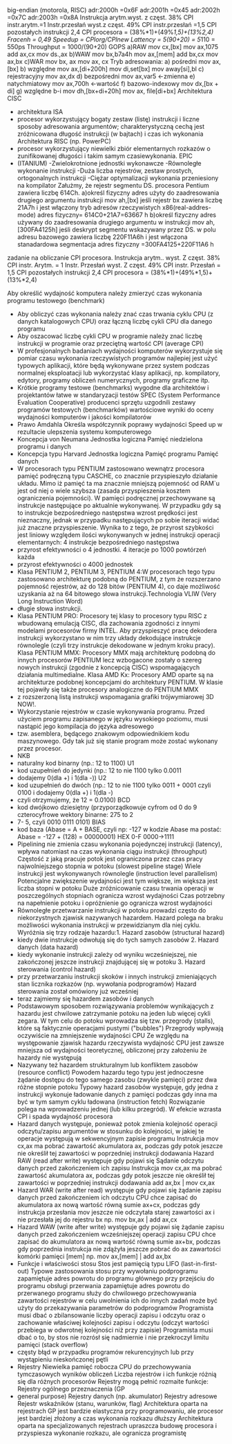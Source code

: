 big-endian (motorola, RISC)   adr:2000h =0x6F        adr:2001h =0x45  adr:2002h =0x7C       adr:2003h =0x8A Instrukcja arytm.wyst. z częst. 38% CPI instr.arytm.=1 Instr.przesłań wyst.z częst. 49%  CPI instr.przesłań =1,5 CPI pozostałych instrukcji 2,4 CPI procesora = (38%*1)+(49%*1,5)+(13%*2,4) Fracenh = 0,49                       Speedup = CPIorg/CPInew Lattency =  5*(90+20) = 5*110 = 550ps Throughput = 1000/(90+20) GOPS a)RAW  mov cx,[bx]   mov ax,1075                  add ax,cx       mov ds.,ax b)WAW mov bx,b7a4h   mov ax,[mem]                add bx,cx           mov ax,bx c)WAR  mov bx, ax                      mov ax, cx Tryb adresowania: a) pośredni  mov ax,[bx]  b) względne mov ax,[di+200h]   mov di,set[bx]        mov away[si],bl c) rejestracyjny mov ax,dx   d) bezpośredni mov ax,var5 <-zmienna e) natychmiatowy mov ax,700h <-wartość f) bazowo-indexowy mov dx,[bx + di] g) względne b-i mov dh,[bx+di+20h]    mov ax, file[di+bx] Architektura CISC
- architektura ISA
- procesor wykorzystujący bogaty zestaw (listę) instrukcji i liczne sposoby adresowania argumentów; charakterystyczną cechą jest zróżnicowana długość instrukcji (w bajtach) i czas ich wykonania Architektura RISC (np. PowerPC)
- procesor wykorzystujący niewielki zbiór elementarnych rozkazów o zunifikowanej długości i takim samym czasiewykonania. EPIC 
- (ITANIUM) 
-Zwielokrotnione jednostki wykonawcze
-Równoległe wykonanie instrukcji
-Duża liczba rejestrów, zestaw prostych, ortogonalnych instrukcji 
-Ciężar optymalizacji wykonania przeniesiony na kompilator Załużmy, że rejestr segmentu DS. procesora Pentium zawiera liczbę 614Ch. a)określ fizyczny adres użyty do zaadresowania drugiego argumentu instrukcji          mov ah,[bx] jeśli rejestr bx zawiera liczbę 21A7h i jest włączony tryb adresów rzeczywistych x86(real-addres-mode) adres fizyczny= 614C0+21A7=63667 h b)określ fizyczny adres używany do zaadresowania drugiego argumentu w instrukcji      mov ah,[300FA4125h] jeśli deskrypt segmentu wskazywany przez DS. w polu adresu bazowego zawiera liczbę 220F11A6h i jest włączona stanadardowa segmentacja adres fizyczny =300FA4125+220F11A6 h 

zadanie na obliczanie CPI procesora. Instrukcja arytm.. wyst. Z częst. 38% CPI instr. Arytm. = 1 Instr. Przesłań wyst. Z częst. 49% CPI instr. Przesłań = 1,5 CPI pozostałych instrukcji 2,4 CPI procesora = (38%*1)+(49%*1,5)+(13%*2,4) 

Aby określić wydajność komputera należy zmierzyć czas wykonania programu testowego (benchmark)
- Aby obliczyć czas wykonania należy znać czas trwania cyklu CPU (z danych katalogowych CPU) oraz łączną liczbę cykli CPU dla danego programu
- Aby oszacować liczbę cykli CPU w programie należy znać liczbę instrukcji w programie oraz przeciętną wartość CPI (average CPI)
- W profesjonalnych badaniach wydajności komputerów wykorzystuje się pomiar czasu wykonania rzeczywistych programów najlepiej jest użyć typowych aplikacji, które będą wykonywane przez system podczas normalnej eksploatacji lub wykorzystać klasy aplikacji, np. kompilatory, edytory, programy obliczeń numerycznych, programy graficzne itp.
- Krótkie programy testowe (benchmarks) wygodne dla architektów i projektantów łatwe w standaryzacji testów SPEC (System Performance Evaluation Cooperative) producenci sprzętu uzgodnili zestawy programów testowych (benchmarków) wartościowe wyniki do oceny wydajności komputerów i jakości kompilatorów
- Prawo Amdahla Określa współczynnik poprawy wydajności Speed up w rezultacie ulepszenia systemu komputerowego
- Koncepcja von Neumana  Jednostka logiczna Pamięć niedzielona programu i danych
- Koncepcja typu Harvard Jednostka logiczna Pamięć programu Pamięć danych
- W procesorach typu PENTIUM zastosowano wewnątrz procesora pamięć podręczną typu CASCHE, co znacznie przyspieszyło działanie układu. Mimo iż pamięć ta ma znacznie mniejszą pojemność od RAM`u jest od niej o wiele szybsza (zasada przyspieszenia kosztem ograniczenia pojemności). W pamięci podręcznej przechowywane są instrukcje następujące po aktualnie wykonywanej. W przypadku gdy są to instrukcje bezpośredniego następstwa wzrost prędkości jest nieznaczny, jednak w przypadku następujących po sobie iteracji widać już znaczne przyspieszenie. Wynika to z tego, że przyrost szybkości jest liniowy względem ilości wykonywanych w jednej instrukcji operacji elementarnych: 4 instrukcje bezpośredniego następstwa 
- przyrost efektywności o 4 jednostki. 4 iteracje po 1000 powtórzeń każda 
- przyrost efektywności o 4000 jednostek
- Klasa PENTIUM 2, PENTIUM 3, PENTIUM 4:W procesorach tego typu zastosowano architekturę podobną do PENTIUM, z tym że rozszerzano pojemność rejestrów, aż do 128 bitów (PENTIUM 4), co daje możliwość uzyskania aż na 64 bitowego słowa instrukcji.Technologia VLIW (Very Long Instruction Word) 
- długie słowa instrukcji.
- Klasa PENTIUM PRO: Procesory tej klasy to procesory typu RISC z wbudowaną emulacją CISC, dla zachowania zgodności z innymi modelami procesorów firmy INTEL. Aby przyspieszyć pracę dekodera instrukcji wykorzystano w nim trzy układy dekodujące instrukcje równolegle (czyli trzy instrukcje dekodowane w jednym kroku pracy). Klasa PENTIUM MMX: Procesory MMX mają architekturę podobną do innych procesorów PENTIUM lecz wzbogacone zostały o szereg nowych instrukcji (zgodnie z koncepcją CISC) wspomagających działania multimedialne. Klasa AMD Kx: Procesory AMD oparte są na architekturze podobnej koncepcjami do architektury PENTIUM. W klasie tej pojawiły się także procesory analogiczne do PENTIUM MMX
- z rozszerzoną listą instrukcji wspomagania grafiki trójwymiarowej 3D NOW!.
- Wykorzystanie rejestrów w czasie wykonywania programu. Przed użyciem programu zapisanego w języku wysokiego poziomu, musi nastąpić jego kompilacja do języka adresowego 
- tzw. asemblera, będącego znakowym odpowiednikiem kodu maszynowego. Gdy tak już się stanie program może zostać wykonany przez procesor.
- NKB 
- naturalny kod binarny (np.: 12 to 1100) U1 
- kod uzupełnień do jedynki (np.: 12 to nie 1100 tylko 0.0011
- dodajemy 0(dla +) i 1(dla -)) U2 
- kod uzupełnień do dwóch (np.: 12 to nie 1100 tylko 0011 + 0001 czyli 0100 i dodajemy 0(dla +) i 1(dla -) 
- czyli otrzymujemy, że 12 = 0.0100) BCD 
- kod dwójkowo dziesiętny (przyporządkowuje cyfrom od 0 do 9 czterocyfrowe wektory binarne: 275 to 2
- 7- 5, czyli 0010 0111 0101) BIAS 
- kod baza (Abase = A + BASE, czyli np:
-127 w kodzie Abase ma postać: Abase =
-127 + (128) = 00000001) HEX 0-F 0000->1111
- Pipelining nie zmienia czasu wykonania pojedynczej instrukcji (latency), wpływa natomiast na czas wykonania ciągu instrukcji (throughput) Częstość z jaką pracuje potok jest ograniczona przez czas pracy najwolniejszego stopnia w potoku (slowest pipeline stage) Wiele instrukcji jest wykonywanych równolegle (instruction level parallelism) Potencjalne zwiększenie wydajności jest tym większe, im większa jest liczba stopni w potoku Duże zróżnicowanie czasu trwania operacji w poszczególnych stopniach ogranicza wzrost wydajności Czas potrzebny na napełnienie potoku i opróżnienie go ogranicza wzrost wydajności
- Równoległe przetwarzanie instrukcji w potoku prowadzi często do niekorzystnych zjawisk nazywanych hazardem. Hazard polega na braku możliwości wykonania instrukcji w przewidzianym dla niej cyklu. Wyróżnia się trzy rodzaje hazardu:1. Hazard zasobów (structural hazard) 
- kiedy dwie instrukcje odwołują się do tych samych zasobów 2. Hazard danych (data hazard) 
- kiedy wykonanie instrukcji zależy od wyniku wcześniejszej, nie zakończonej jeszcze instrukcji znajdującej się w potoku 3. Hazard sterowania (control hazard) 
- przy przetwarzaniu instrukcji skoków i innych instrukcji zmieniających stan licznika rozkazów (np. wywołania podprogramów) Hazard sterowania został omówiony już wcześniej 
- teraz zajmiemy się hazardem zasobów i danych
- Podstawowym sposobem rozwiązywania problemów wynikających z hazardu jest chwilowe zatrzymanie potoku na jeden lub więcej cykli zegara. W tym celu do potoku wprowadza się tzw. przegrody (stalls), które są faktycznie operacjami pustymi ("bubbles") Przegrody wpływają oczywiście na zmniejszenie wydajności CPU Ze względu na występowanie zjawisk hazardu rzeczywista wydajność CPU jest zawsze mniejsza od wydajności teoretycznej, obliczonej przy założeniu że hazardy nie występują
- Nazywany też hazardem strukturalnym lub konfliktem zasobów (resource conflict)  Powodem hazardu tego typu jest jednoczesne żądanie dostępu do tego samego zasobu (zwykle pamięci) przez dwa różne stopnie potoku Typowy hazard zasobów występuje, gdy jedna z instrukcji wykonuje ładowanie danych z pamięci podczas gdy inna ma być w tym samym cyklu ładowana (instruction fetch) Rozwiązanie polega na wprowadzeniu jednej (lub kilku przegród). W efekcie wzrasta CPI i spada wydajność procesora
- Hazard danych występuje, ponieważ potok zmienia kolejność operacji odczytu/zapisu argumentów w stosunku do kolejności, w jakiej te operacje występują w sekwencyjnym zapisie programu Instrukcja mov cx,ax ma pobrać zawartość akumulatora ax, podczas gdy potok jeszcze nie określił tej zawartości w poprzedniej instrukcji dodawania Hazard RAW (read after write) występuje gdy pojawi się Sądanie odczytu danych przed zakończeniem ich zapisu Instrukcja mov cx,ax ma pobrać zawartość akumulatora ax, podczas gdy potok jeszcze nie określił tej zawartości w poprzedniej instrukcji dodawania add ax,bx | mov cx,ax
- Hazard WAR (write after read) występuje gdy pojawi się żądanie zapisu danych przed zakończeniem ich odczytu CPU chce zapisać do akumulatora ax nową wartość równą sumie ax+cx, podczas gdy instrukcja przesłania mov jeszcze nie odczytała starej zawartości ax i nie przesłała jej do rejestru bx np. mov bx,ax | add ax,cx
- Hazard WAW (write after write) występuje gdy pojawi się żądanie zapisu danych przed zakończeniem wcześniejszej operacji zapisu CPU chce zapisać do akumulatora ax nową wartość równą sumie ax+bx, podczas gdy poprzednia instrukcja nie zdążyła jeszcze pobrać do ax zawartości komórki pamięci [mem] np. mov ax,[mem] | add ax,bx
- Funkcje i właściwości stosu Stos jest pamięcią typu LIFO (last-in-first-out) Typowe zastosowania stosu przy wywołaniu podprogramu zapamiętuje adres powrotu do programu głównego przy przejściu do programu obsługi przerwania zapamiętuje adres powrotu do przerwanego programu służy do chwilowego przechowywania zawartości rejestrów w celu uwolnienia ich do innych zadań może być użyty do przekazywania parametrów do podprogramów Programista musi dbać o zbilansowanie liczby operacji zapisu i odczytu oraz o zachowanie właściwej kolejności zapisu i odczytu (odczyt wartości przebiega w odwrotnej kolejności niż przy zapisie) Programista musi dbać o to, by stos nie rozrósł się nadmiernie i nie przekroczył limitu pamięci (stack overflow) 
- częsty błąd w przypadku programów rekurencyjnych lub przy wystąpieniu nieskończonej pętli
- Rejestry Niewielka pamięć robocza CPU do przechowywania tymczasowych wyników obliczeń Liczba rejestrów i ich funkcje różnią się dla różnych procesorów Rejestry mogą pełnić rozmaite funkcje: Rejestry ogólnego przeznaczenia (GP 
- general purpose) Rejestry danych (np. akumulator) Rejestry adresowe Rejestr wskaźników (stanu, warunków, flag) Architektura oparta na rejestrach GP jest bardzie elastyczna przy programowaniu, ale procesor jest bardziej złożony a czas wykonania rozkazu dłuższy Architektura oparta na specjalizowanych rejestrach upraszcza budowę procesora i przyspiesza wykonanie rozkazu, ale ogranicza programistę 